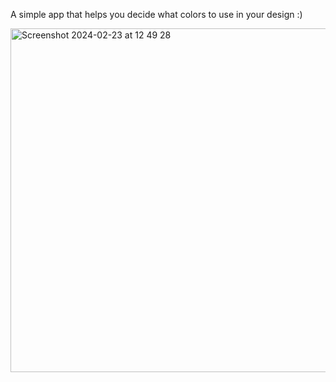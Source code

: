 A simple app that helps you decide what colors to use in your design :)

<img width="550" alt="Screenshot 2024-02-23 at 12 49 28" src="https://github.com/theserban/colors-of-the-day/assets/134176220/31d67f58-f7a5-4355-96b3-b56c66bae61a">
